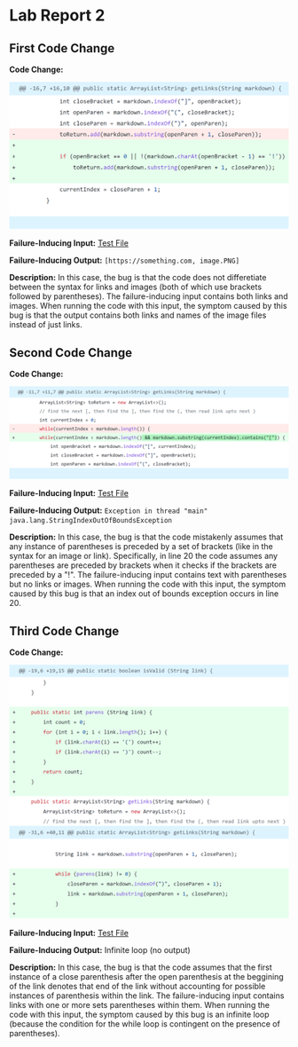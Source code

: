 # Lab Report 2

## First Code Change
**Code Change:**

![codeChange](change1.PNG)

**Failure-Inducing Input:** [Test File](https://raw.githubusercontent.com/k1jackson/markdown-parser/main/test-file-img.md)

**Failure-Inducing Output:** ```[https://something.com, image.PNG]```

**Description:** In this case, the bug is that the code does not differetiate between the syntax for links and images (both of which use brackets followed by parentheses). The failure-inducing input contains both links and images. When running the code with this input, the symptom caused by this bug is that the output contains both links and names of the image files instead of just links.

## Second Code Change
**Code Change:**

![codeChange](change2.PNG)

**Failure-Inducing Input:** [Test File](https://raw.githubusercontent.com/k1jackson/markdown-parser/main/test-file-paren.md)

**Failure-Inducing Output:** ```Exception in thread "main" java.lang.StringIndexOutOfBoundsException```

**Description:** In this case, the bug is that the code mistakenly assumes that any instance of parentheses is preceded by a set of brackets (like in the syntax for an image or link). Specifically, in line 20 the code assumes any parentheses are preceded by brackets when it checks if the brackets are preceded by a "!". The failure-inducing input contains text with parentheses but no links or images. When running the code with this input, the symptom caused by this bug is that an index out of bounds exception occurs in line 20. 

## Third Code Change
**Code Change:**

![codeChange](change3.PNG)

**Failure-Inducing Input:** [Test File](https://raw.githubusercontent.com/k1jackson/markdown-parser/main/test-file-paren-link.md)

**Failure-Inducing Output:** Infinite loop (no output)

**Description:** In this case, the bug is that the code assumes that the first instance of a close parenthesis after the open parenthesis at the beggining of the link denotes that end of the link without accounting for possible instances of parenthesis within the link. The failure-inducing input contains links with one or more sets parentheses within them. When running the code with this input, the symptom caused by this bug is an infinite loop (because the condition for the while loop is contingent on the presence of parentheses).